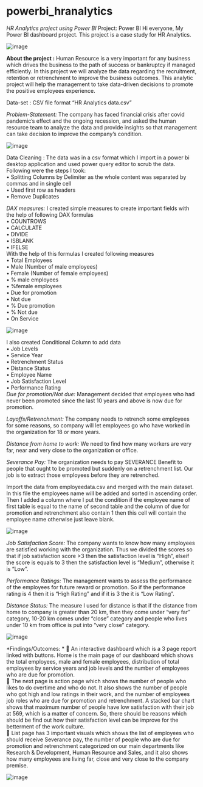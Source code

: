 # powerbi_hranalytics
*HR Analytics project using Power BI*
Project: Power BI
Hi everyone, My Power BI dashboard project. This project is a case study for HR Analytics. 

![image](https://user-images.githubusercontent.com/123319398/228378508-96ce92b0-867f-4f9f-87ea-0de4e0da7bef.png)


**About the project :** Human Resource is a very important for any business which drives the business to the path of success or bankruptcy if managed efficiently. In this project we will analyze the data regarding the recruitment, retention or retrenchment to improve the business outcomes. This analytic project will help the management to take data-driven decisions to promote the positive employees experience.

Data-set : CSV file format “HR Analytics data.csv”

*Problem-Statement:* The company has faced financial crisis after covid pandemic’s effect and the ongoing recession, and asked the human resource team to analyze the data and provide insights so that management can take decision to improve the company’s condition.

![image](https://user-images.githubusercontent.com/123319398/228378568-1d3ad641-2bf4-4f51-8552-73977f5427e6.png)


Data Cleaning : The data was in a csv format which I import in a power bi desktop application and used power query editor to scrub the data. Following were the steps I took:  
•	Splitting Columns by Delimiter as the whole content was separated by commas and in single cell  
•	Used first row as headers  
•	Remove Duplicates  

*DAX measures:* I created simple measures to create important fields with the help of following DAX formulas  
•	COUNTROWS  
•	CALCULATE  
•	DIVIDE  
•	ISBLANK  
•	IFELSE  
With the help of this formulas I created following measures  
•	Total Employees  
•	Male (Number of male employees)  
•	Female (Number of female employees)  
•	% male employees  
•	%female employees  
•	Due for promotion  
•	Not due  
•	% Due promotion  
•	% Not due  
•	On Service  

![image](https://user-images.githubusercontent.com/123319398/228378675-1be1002a-ac0f-4dc3-8c94-4e8e28c4d522.png)


I also created Conditional Column to add data   
•	Job Levels  
•	Service Year  
•	Retrenchment Status  
•	Distance Status  
•	Employee Name  
•	Job Satisfaction Level  
•	Performance Rating  
*Due for promotion/Not due:* Management decided that employees who had never been promoted since the last 10 years and above is now due for promotion.  

*Layoffs/Retrenchment:* The company needs to retrench some employees for some reasons, so company will let employees go who have worked in the organization for 18 or more years.  

*Distance from home to work:* We need to find how many workers are very far, near and very close to the organization or office.  

*Severance Pay:* The organization needs to pay SEVERANCE Benefit to people that ought to be promoted but suddenly on a retrenchment list. Our job is to extract those employees before they are retrenched.  

Import the data from employeedata.csv and merged with the main dataset. In this file the employees name will be added and sorted in ascending order. Then I added a column where I put the condition if the employee name of first table is equal to the name of second table and the column of due for promotion and retrenchment also contain 1 then this cell will contain the employee name otherwise just leave blank.  

![image](https://user-images.githubusercontent.com/123319398/228378905-f1278b6f-949d-4609-afe6-34bc3139a375.png)


*Job Satisfaction Score:* The company wants to know how many employees are satisfied working with the organization. Thus we divided the scores so that if job satisfaction score >3 then the satisfaction level is “High”, elseif the score is equals to 3 then the satisfaction level is “Medium”, otherwise it is “Low”.  

*Performance Ratings:* The management wants to assess the performance of the employees for future reward or promotion. So if the performance rating is 4 then it is “High Rating” and if it is 3 the it is “Low Rating”.  

*Distance Status:* The measure I used for distance is that if the distance from home to company is greater than 20 km, then they come under “very far” category, 10-20 km comes under “close” category and people who lives under 10 km from office is put into “very close” category.  

![image](https://user-images.githubusercontent.com/123319398/228379045-1b8c1a08-ee0c-4dc3-b7e8-e47d86e3e717.png)


*Findings/Outcomes:  *
	An interactive dashboard which is a 3 page report linked with buttons. Home is the main page of our dashboard which shows the total employees, male and female employees, distribution of total employees by service years and job levels and the number of employees who are due for promotion.  
	The next page is action page which shows the number of people who likes to do overtime and who do not. It also shows the number of people who got high and low ratings in their work, and the number of employees job roles who are due for promotion and retrenchment. A stacked bar chart shows that maximum number of people have low satisfaction with their job at 569, which is a matter of concern. So, there should be reasons which should be find out how their satisfaction level can be improve for the betterment of the work culture.  
	List page has 3 important visuals which shows the list of employees who should receive Severance pay, the number of people who are due for promotion and retrenchment categorized on our main departments like Research & Development, Human Resource and Sales, and it also shows how many employees are living far, close and very close to the company premise.  

![image](https://user-images.githubusercontent.com/123319398/228379103-44eaa475-b315-471e-a634-5f8fa6ee301e.png)


